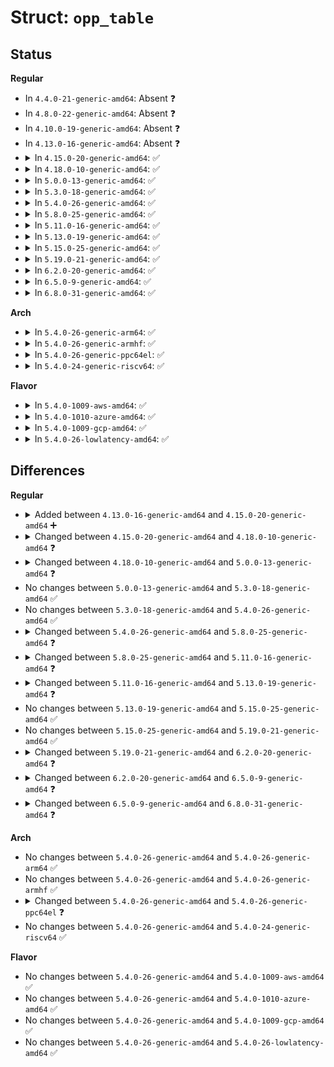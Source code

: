 # Struct: <code>opp_table</code>

## Status
<b>Regular</b>
<ul>
<li>
In <code>4.4.0-21-generic-amd64</code>: Absent ❓
</li>
<li>
In <code>4.8.0-22-generic-amd64</code>: Absent ❓
</li>
<li>
In <code>4.10.0-19-generic-amd64</code>: Absent ❓
</li>
<li>
In <code>4.13.0-16-generic-amd64</code>: Absent ❓
</li>
<li>
<details>
<summary>In <code>4.15.0-20-generic-amd64</code>: ✅</summary>

```c
struct opp_table {
    struct list_head node;
    struct blocking_notifier_head head;
    struct list_head dev_list;
    struct list_head opp_list;
    struct kref kref;
    struct mutex lock;
    struct device_node * np;
    long unsigned int clock_latency_ns_max;
    unsigned int voltage_tolerance_v1;
    enum opp_table_access shared_opp;
    struct dev_pm_opp * suspend_opp;
    unsigned int * supported_hw;
    unsigned int supported_hw_count;
    const char * prop_name;
    struct clk * clk;
    struct regulator * * regulators;
    unsigned int regulator_count;
    bool genpd_performance_state;
    int (*)(struct dev_pm_set_opp_data *) set_opp;
    struct dev_pm_set_opp_data * set_opp_data;
    int (*)(struct device *, long unsigned int) get_pstate;
    struct dentry * dentry;
    char[255] dentry_name;
}
```
</details>
</li>
<li>
<details>
<summary>In <code>4.18.0-10-generic-amd64</code>: ✅</summary>

```c
struct opp_table {
    struct list_head node;
    struct blocking_notifier_head head;
    struct list_head dev_list;
    struct list_head opp_list;
    struct kref kref;
    struct mutex lock;
    struct device_node * np;
    long unsigned int clock_latency_ns_max;
    unsigned int voltage_tolerance_v1;
    enum opp_table_access shared_opp;
    struct dev_pm_opp * suspend_opp;
    unsigned int * supported_hw;
    unsigned int supported_hw_count;
    const char * prop_name;
    struct clk * clk;
    struct regulator * * regulators;
    unsigned int regulator_count;
    bool genpd_performance_state;
    int (*)(struct dev_pm_set_opp_data *) set_opp;
    struct dev_pm_set_opp_data * set_opp_data;
    struct dentry * dentry;
    char[255] dentry_name;
}
```
</details>
</li>
<li>
<details>
<summary>In <code>5.0.0-13-generic-amd64</code>: ✅</summary>

```c
struct opp_table {
    struct list_head node;
    struct blocking_notifier_head head;
    struct list_head dev_list;
    struct list_head opp_list;
    struct kref kref;
    struct kref list_kref;
    struct mutex lock;
    struct device_node * np;
    long unsigned int clock_latency_ns_max;
    unsigned int voltage_tolerance_v1;
    bool parsed_static_opps;
    enum opp_table_access shared_opp;
    struct dev_pm_opp * suspend_opp;
    struct mutex genpd_virt_dev_lock;
    struct device * * genpd_virt_devs;
    struct opp_table * * required_opp_tables;
    unsigned int required_opp_count;
    unsigned int * supported_hw;
    unsigned int supported_hw_count;
    const char * prop_name;
    struct clk * clk;
    struct regulator * * regulators;
    int regulator_count;
    bool genpd_performance_state;
    bool is_genpd;
    int (*)(struct dev_pm_set_opp_data *) set_opp;
    struct dev_pm_set_opp_data * set_opp_data;
    struct dentry * dentry;
    char[255] dentry_name;
}
```
</details>
</li>
<li>
<details>
<summary>In <code>5.3.0-18-generic-amd64</code>: ✅</summary>

```c
struct opp_table {
    struct list_head node;
    struct blocking_notifier_head head;
    struct list_head dev_list;
    struct list_head opp_list;
    struct kref kref;
    struct kref list_kref;
    struct mutex lock;
    struct device_node * np;
    long unsigned int clock_latency_ns_max;
    unsigned int voltage_tolerance_v1;
    bool parsed_static_opps;
    enum opp_table_access shared_opp;
    struct dev_pm_opp * suspend_opp;
    struct mutex genpd_virt_dev_lock;
    struct device * * genpd_virt_devs;
    struct opp_table * * required_opp_tables;
    unsigned int required_opp_count;
    unsigned int * supported_hw;
    unsigned int supported_hw_count;
    const char * prop_name;
    struct clk * clk;
    struct regulator * * regulators;
    int regulator_count;
    bool genpd_performance_state;
    bool is_genpd;
    int (*)(struct dev_pm_set_opp_data *) set_opp;
    struct dev_pm_set_opp_data * set_opp_data;
    struct dentry * dentry;
    char[255] dentry_name;
}
```
</details>
</li>
<li>
<details>
<summary>In <code>5.4.0-26-generic-amd64</code>: ✅</summary>

```c
struct opp_table {
    struct list_head node;
    struct blocking_notifier_head head;
    struct list_head dev_list;
    struct list_head opp_list;
    struct kref kref;
    struct kref list_kref;
    struct mutex lock;
    struct device_node * np;
    long unsigned int clock_latency_ns_max;
    unsigned int voltage_tolerance_v1;
    bool parsed_static_opps;
    enum opp_table_access shared_opp;
    struct dev_pm_opp * suspend_opp;
    struct mutex genpd_virt_dev_lock;
    struct device * * genpd_virt_devs;
    struct opp_table * * required_opp_tables;
    unsigned int required_opp_count;
    unsigned int * supported_hw;
    unsigned int supported_hw_count;
    const char * prop_name;
    struct clk * clk;
    struct regulator * * regulators;
    int regulator_count;
    bool genpd_performance_state;
    bool is_genpd;
    int (*)(struct dev_pm_set_opp_data *) set_opp;
    struct dev_pm_set_opp_data * set_opp_data;
    struct dentry * dentry;
    char[255] dentry_name;
}
```
</details>
</li>
<li>
<details>
<summary>In <code>5.8.0-25-generic-amd64</code>: ✅</summary>

```c
struct opp_table {
    struct list_head node;
    struct blocking_notifier_head head;
    struct list_head dev_list;
    struct list_head opp_list;
    struct kref kref;
    struct mutex lock;
    struct device_node * np;
    long unsigned int clock_latency_ns_max;
    unsigned int voltage_tolerance_v1;
    unsigned int parsed_static_opps;
    enum opp_table_access shared_opp;
    struct dev_pm_opp * suspend_opp;
    struct mutex genpd_virt_dev_lock;
    struct device * * genpd_virt_devs;
    struct opp_table * * required_opp_tables;
    unsigned int required_opp_count;
    unsigned int * supported_hw;
    unsigned int supported_hw_count;
    const char * prop_name;
    struct clk * clk;
    struct regulator * * regulators;
    int regulator_count;
    bool regulator_enabled;
    struct icc_path * * paths;
    unsigned int path_count;
    bool genpd_performance_state;
    bool is_genpd;
    int (*)(struct dev_pm_set_opp_data *) set_opp;
    struct dev_pm_set_opp_data * set_opp_data;
    struct dentry * dentry;
    char[255] dentry_name;
}
```
</details>
</li>
<li>
<details>
<summary>In <code>5.11.0-16-generic-amd64</code>: ✅</summary>

```c
struct opp_table {
    struct list_head node;
    struct blocking_notifier_head head;
    struct list_head dev_list;
    struct list_head opp_list;
    struct kref kref;
    struct mutex lock;
    struct device_node * np;
    long unsigned int clock_latency_ns_max;
    unsigned int voltage_tolerance_v1;
    unsigned int parsed_static_opps;
    enum opp_table_access shared_opp;
    struct dev_pm_opp * suspend_opp;
    struct mutex genpd_virt_dev_lock;
    struct device * * genpd_virt_devs;
    struct opp_table * * required_opp_tables;
    unsigned int required_opp_count;
    unsigned int * supported_hw;
    unsigned int supported_hw_count;
    const char * prop_name;
    struct clk * clk;
    struct regulator * * regulators;
    int regulator_count;
    struct icc_path * * paths;
    unsigned int path_count;
    bool enabled;
    bool genpd_performance_state;
    bool is_genpd;
    int (*)(struct dev_pm_set_opp_data *) set_opp;
    struct dev_pm_set_opp_data * set_opp_data;
    struct dentry * dentry;
    char[255] dentry_name;
}
```
</details>
</li>
<li>
<details>
<summary>In <code>5.13.0-19-generic-amd64</code>: ✅</summary>

```c
struct opp_table {
    struct list_head node;
    struct list_head lazy;
    struct blocking_notifier_head head;
    struct list_head dev_list;
    struct list_head opp_list;
    struct kref kref;
    struct mutex lock;
    struct device_node * np;
    long unsigned int clock_latency_ns_max;
    unsigned int voltage_tolerance_v1;
    unsigned int parsed_static_opps;
    enum opp_table_access shared_opp;
    long unsigned int current_rate;
    struct dev_pm_opp * current_opp;
    struct dev_pm_opp * suspend_opp;
    struct mutex genpd_virt_dev_lock;
    struct device * * genpd_virt_devs;
    struct opp_table * * required_opp_tables;
    unsigned int required_opp_count;
    unsigned int * supported_hw;
    unsigned int supported_hw_count;
    const char * prop_name;
    struct clk * clk;
    struct regulator * * regulators;
    int regulator_count;
    struct icc_path * * paths;
    unsigned int path_count;
    bool enabled;
    bool genpd_performance_state;
    bool is_genpd;
    int (*)(struct dev_pm_set_opp_data *) set_opp;
    struct dev_pm_opp_supply * sod_supplies;
    struct dev_pm_set_opp_data * set_opp_data;
    struct dentry * dentry;
    char[255] dentry_name;
}
```
</details>
</li>
<li>
<details>
<summary>In <code>5.15.0-25-generic-amd64</code>: ✅</summary>

```c
struct opp_table {
    struct list_head node;
    struct list_head lazy;
    struct blocking_notifier_head head;
    struct list_head dev_list;
    struct list_head opp_list;
    struct kref kref;
    struct mutex lock;
    struct device_node * np;
    long unsigned int clock_latency_ns_max;
    unsigned int voltage_tolerance_v1;
    unsigned int parsed_static_opps;
    enum opp_table_access shared_opp;
    long unsigned int current_rate;
    struct dev_pm_opp * current_opp;
    struct dev_pm_opp * suspend_opp;
    struct mutex genpd_virt_dev_lock;
    struct device * * genpd_virt_devs;
    struct opp_table * * required_opp_tables;
    unsigned int required_opp_count;
    unsigned int * supported_hw;
    unsigned int supported_hw_count;
    const char * prop_name;
    struct clk * clk;
    struct regulator * * regulators;
    int regulator_count;
    struct icc_path * * paths;
    unsigned int path_count;
    bool enabled;
    bool genpd_performance_state;
    bool is_genpd;
    int (*)(struct dev_pm_set_opp_data *) set_opp;
    struct dev_pm_opp_supply * sod_supplies;
    struct dev_pm_set_opp_data * set_opp_data;
    struct dentry * dentry;
    char[255] dentry_name;
}
```
</details>
</li>
<li>
<details>
<summary>In <code>5.19.0-21-generic-amd64</code>: ✅</summary>

```c
struct opp_table {
    struct list_head node;
    struct list_head lazy;
    struct blocking_notifier_head head;
    struct list_head dev_list;
    struct list_head opp_list;
    struct kref kref;
    struct mutex lock;
    struct device_node * np;
    long unsigned int clock_latency_ns_max;
    unsigned int voltage_tolerance_v1;
    unsigned int parsed_static_opps;
    enum opp_table_access shared_opp;
    long unsigned int current_rate;
    struct dev_pm_opp * current_opp;
    struct dev_pm_opp * suspend_opp;
    struct mutex genpd_virt_dev_lock;
    struct device * * genpd_virt_devs;
    struct opp_table * * required_opp_tables;
    unsigned int required_opp_count;
    unsigned int * supported_hw;
    unsigned int supported_hw_count;
    const char * prop_name;
    struct clk * clk;
    struct regulator * * regulators;
    int regulator_count;
    struct icc_path * * paths;
    unsigned int path_count;
    bool enabled;
    bool genpd_performance_state;
    bool is_genpd;
    int (*)(struct dev_pm_set_opp_data *) set_opp;
    struct dev_pm_opp_supply * sod_supplies;
    struct dev_pm_set_opp_data * set_opp_data;
    struct dentry * dentry;
    char[255] dentry_name;
}
```
</details>
</li>
<li>
<details>
<summary>In <code>6.2.0-20-generic-amd64</code>: ✅</summary>

```c
struct opp_table {
    struct list_head node;
    struct list_head lazy;
    struct blocking_notifier_head head;
    struct list_head dev_list;
    struct list_head opp_list;
    struct kref kref;
    struct mutex lock;
    struct device_node * np;
    long unsigned int clock_latency_ns_max;
    unsigned int voltage_tolerance_v1;
    unsigned int parsed_static_opps;
    enum opp_table_access shared_opp;
    long unsigned int rate_clk_single;
    struct dev_pm_opp * current_opp;
    struct dev_pm_opp * suspend_opp;
    struct mutex genpd_virt_dev_lock;
    struct device * * genpd_virt_devs;
    struct opp_table * * required_opp_tables;
    unsigned int required_opp_count;
    unsigned int * supported_hw;
    unsigned int supported_hw_count;
    const char * prop_name;
    config_clks_t config_clks;
    struct clk * * clks;
    struct clk * clk;
    int clk_count;
    config_regulators_t config_regulators;
    struct regulator * * regulators;
    int regulator_count;
    struct icc_path * * paths;
    unsigned int path_count;
    bool enabled;
    bool genpd_performance_state;
    bool is_genpd;
    struct dentry * dentry;
    char[255] dentry_name;
}
```
</details>
</li>
<li>
<details>
<summary>In <code>6.5.0-9-generic-amd64</code>: ✅</summary>

```c
struct opp_table {
    struct list_head node;
    struct list_head lazy;
    struct blocking_notifier_head head;
    struct list_head dev_list;
    struct list_head opp_list;
    struct kref kref;
    struct mutex lock;
    struct device_node * np;
    long unsigned int clock_latency_ns_max;
    unsigned int voltage_tolerance_v1;
    unsigned int parsed_static_opps;
    enum opp_table_access shared_opp;
    long unsigned int rate_clk_single;
    struct dev_pm_opp * current_opp;
    struct dev_pm_opp * suspend_opp;
    struct mutex genpd_virt_dev_lock;
    struct device * * genpd_virt_devs;
    struct opp_table * * required_opp_tables;
    unsigned int required_opp_count;
    unsigned int * supported_hw;
    unsigned int supported_hw_count;
    const char * prop_name;
    config_clks_t config_clks;
    struct clk * * clks;
    struct clk * clk;
    int clk_count;
    config_regulators_t config_regulators;
    struct regulator * * regulators;
    int regulator_count;
    struct icc_path * * paths;
    unsigned int path_count;
    bool enabled;
    bool is_genpd;
    int (*)(struct device *, struct opp_table *, struct dev_pm_opp *, bool) set_required_opps;
    struct dentry * dentry;
    char[255] dentry_name;
}
```
</details>
</li>
<li>
<details>
<summary>In <code>6.8.0-31-generic-amd64</code>: ✅</summary>

```c
struct opp_table {
    struct list_head node;
    struct list_head lazy;
    struct blocking_notifier_head head;
    struct list_head dev_list;
    struct list_head opp_list;
    struct kref kref;
    struct mutex lock;
    struct device_node * np;
    long unsigned int clock_latency_ns_max;
    unsigned int voltage_tolerance_v1;
    unsigned int parsed_static_opps;
    enum opp_table_access shared_opp;
    long unsigned int current_rate_single_clk;
    struct dev_pm_opp * current_opp;
    struct dev_pm_opp * suspend_opp;
    struct opp_table * * required_opp_tables;
    struct device * * required_devs;
    unsigned int required_opp_count;
    unsigned int * supported_hw;
    unsigned int supported_hw_count;
    const char * prop_name;
    config_clks_t config_clks;
    struct clk * * clks;
    struct clk * clk;
    int clk_count;
    config_regulators_t config_regulators;
    struct regulator * * regulators;
    int regulator_count;
    struct icc_path * * paths;
    unsigned int path_count;
    bool enabled;
    bool is_genpd;
    struct dentry * dentry;
    char[255] dentry_name;
}
```
</details>
</li>
</ul>
<b>Arch</b>
<ul>
<li>
<details>
<summary>In <code>5.4.0-26-generic-arm64</code>: ✅</summary>

```c
struct opp_table {
    struct list_head node;
    struct blocking_notifier_head head;
    struct list_head dev_list;
    struct list_head opp_list;
    struct kref kref;
    struct kref list_kref;
    struct mutex lock;
    struct device_node * np;
    long unsigned int clock_latency_ns_max;
    unsigned int voltage_tolerance_v1;
    bool parsed_static_opps;
    enum opp_table_access shared_opp;
    struct dev_pm_opp * suspend_opp;
    struct mutex genpd_virt_dev_lock;
    struct device * * genpd_virt_devs;
    struct opp_table * * required_opp_tables;
    unsigned int required_opp_count;
    unsigned int * supported_hw;
    unsigned int supported_hw_count;
    const char * prop_name;
    struct clk * clk;
    struct regulator * * regulators;
    int regulator_count;
    bool genpd_performance_state;
    bool is_genpd;
    int (*)(struct dev_pm_set_opp_data *) set_opp;
    struct dev_pm_set_opp_data * set_opp_data;
    struct dentry * dentry;
    char[255] dentry_name;
}
```
</details>
</li>
<li>
<details>
<summary>In <code>5.4.0-26-generic-armhf</code>: ✅</summary>

```c
struct opp_table {
    struct list_head node;
    struct blocking_notifier_head head;
    struct list_head dev_list;
    struct list_head opp_list;
    struct kref kref;
    struct kref list_kref;
    struct mutex lock;
    struct device_node * np;
    long unsigned int clock_latency_ns_max;
    unsigned int voltage_tolerance_v1;
    bool parsed_static_opps;
    enum opp_table_access shared_opp;
    struct dev_pm_opp * suspend_opp;
    struct mutex genpd_virt_dev_lock;
    struct device * * genpd_virt_devs;
    struct opp_table * * required_opp_tables;
    unsigned int required_opp_count;
    unsigned int * supported_hw;
    unsigned int supported_hw_count;
    const char * prop_name;
    struct clk * clk;
    struct regulator * * regulators;
    int regulator_count;
    bool genpd_performance_state;
    bool is_genpd;
    int (*)(struct dev_pm_set_opp_data *) set_opp;
    struct dev_pm_set_opp_data * set_opp_data;
    struct dentry * dentry;
    char[255] dentry_name;
}
```
</details>
</li>
<li>
<details>
<summary>In <code>5.4.0-26-generic-ppc64el</code>: ✅</summary>

```c
struct opp_table {
    struct list_head node;
    struct blocking_notifier_head head;
    struct list_head dev_list;
    struct list_head opp_list;
    struct kref kref;
    struct kref list_kref;
    struct mutex lock;
    struct device_node * np;
    long unsigned int clock_latency_ns_max;
    unsigned int voltage_tolerance_v1;
    bool parsed_static_opps;
    enum opp_table_access shared_opp;
    struct dev_pm_opp * suspend_opp;
    struct mutex genpd_virt_dev_lock;
    struct device * * genpd_virt_devs;
    struct opp_table * * required_opp_tables;
    unsigned int required_opp_count;
    unsigned int * supported_hw;
    unsigned int supported_hw_count;
    const char * prop_name;
    struct clk * clk;
    struct regulator * * regulators;
    int regulator_count;
    bool genpd_performance_state;
    bool is_genpd;
    int (*)(struct dev_pm_set_opp_data *) set_opp;
    struct dev_pm_set_opp_data * set_opp_data;
    struct dentry * dentry;
    char[255] dentry_name;
}
```
</details>
</li>
<li>
<details>
<summary>In <code>5.4.0-24-generic-riscv64</code>: ✅</summary>

```c
struct opp_table {
    struct list_head node;
    struct blocking_notifier_head head;
    struct list_head dev_list;
    struct list_head opp_list;
    struct kref kref;
    struct kref list_kref;
    struct mutex lock;
    struct device_node * np;
    long unsigned int clock_latency_ns_max;
    unsigned int voltage_tolerance_v1;
    bool parsed_static_opps;
    enum opp_table_access shared_opp;
    struct dev_pm_opp * suspend_opp;
    struct mutex genpd_virt_dev_lock;
    struct device * * genpd_virt_devs;
    struct opp_table * * required_opp_tables;
    unsigned int required_opp_count;
    unsigned int * supported_hw;
    unsigned int supported_hw_count;
    const char * prop_name;
    struct clk * clk;
    struct regulator * * regulators;
    int regulator_count;
    bool genpd_performance_state;
    bool is_genpd;
    int (*)(struct dev_pm_set_opp_data *) set_opp;
    struct dev_pm_set_opp_data * set_opp_data;
    struct dentry * dentry;
    char[255] dentry_name;
}
```
</details>
</li>
</ul>
<b>Flavor</b>
<ul>
<li>
<details>
<summary>In <code>5.4.0-1009-aws-amd64</code>: ✅</summary>

```c
struct opp_table {
    struct list_head node;
    struct blocking_notifier_head head;
    struct list_head dev_list;
    struct list_head opp_list;
    struct kref kref;
    struct kref list_kref;
    struct mutex lock;
    struct device_node * np;
    long unsigned int clock_latency_ns_max;
    unsigned int voltage_tolerance_v1;
    bool parsed_static_opps;
    enum opp_table_access shared_opp;
    struct dev_pm_opp * suspend_opp;
    struct mutex genpd_virt_dev_lock;
    struct device * * genpd_virt_devs;
    struct opp_table * * required_opp_tables;
    unsigned int required_opp_count;
    unsigned int * supported_hw;
    unsigned int supported_hw_count;
    const char * prop_name;
    struct clk * clk;
    struct regulator * * regulators;
    int regulator_count;
    bool genpd_performance_state;
    bool is_genpd;
    int (*)(struct dev_pm_set_opp_data *) set_opp;
    struct dev_pm_set_opp_data * set_opp_data;
    struct dentry * dentry;
    char[255] dentry_name;
}
```
</details>
</li>
<li>
<details>
<summary>In <code>5.4.0-1010-azure-amd64</code>: ✅</summary>

```c
struct opp_table {
    struct list_head node;
    struct blocking_notifier_head head;
    struct list_head dev_list;
    struct list_head opp_list;
    struct kref kref;
    struct kref list_kref;
    struct mutex lock;
    struct device_node * np;
    long unsigned int clock_latency_ns_max;
    unsigned int voltage_tolerance_v1;
    bool parsed_static_opps;
    enum opp_table_access shared_opp;
    struct dev_pm_opp * suspend_opp;
    struct mutex genpd_virt_dev_lock;
    struct device * * genpd_virt_devs;
    struct opp_table * * required_opp_tables;
    unsigned int required_opp_count;
    unsigned int * supported_hw;
    unsigned int supported_hw_count;
    const char * prop_name;
    struct clk * clk;
    struct regulator * * regulators;
    int regulator_count;
    bool genpd_performance_state;
    bool is_genpd;
    int (*)(struct dev_pm_set_opp_data *) set_opp;
    struct dev_pm_set_opp_data * set_opp_data;
    struct dentry * dentry;
    char[255] dentry_name;
}
```
</details>
</li>
<li>
<details>
<summary>In <code>5.4.0-1009-gcp-amd64</code>: ✅</summary>

```c
struct opp_table {
    struct list_head node;
    struct blocking_notifier_head head;
    struct list_head dev_list;
    struct list_head opp_list;
    struct kref kref;
    struct kref list_kref;
    struct mutex lock;
    struct device_node * np;
    long unsigned int clock_latency_ns_max;
    unsigned int voltage_tolerance_v1;
    bool parsed_static_opps;
    enum opp_table_access shared_opp;
    struct dev_pm_opp * suspend_opp;
    struct mutex genpd_virt_dev_lock;
    struct device * * genpd_virt_devs;
    struct opp_table * * required_opp_tables;
    unsigned int required_opp_count;
    unsigned int * supported_hw;
    unsigned int supported_hw_count;
    const char * prop_name;
    struct clk * clk;
    struct regulator * * regulators;
    int regulator_count;
    bool genpd_performance_state;
    bool is_genpd;
    int (*)(struct dev_pm_set_opp_data *) set_opp;
    struct dev_pm_set_opp_data * set_opp_data;
    struct dentry * dentry;
    char[255] dentry_name;
}
```
</details>
</li>
<li>
<details>
<summary>In <code>5.4.0-26-lowlatency-amd64</code>: ✅</summary>

```c
struct opp_table {
    struct list_head node;
    struct blocking_notifier_head head;
    struct list_head dev_list;
    struct list_head opp_list;
    struct kref kref;
    struct kref list_kref;
    struct mutex lock;
    struct device_node * np;
    long unsigned int clock_latency_ns_max;
    unsigned int voltage_tolerance_v1;
    bool parsed_static_opps;
    enum opp_table_access shared_opp;
    struct dev_pm_opp * suspend_opp;
    struct mutex genpd_virt_dev_lock;
    struct device * * genpd_virt_devs;
    struct opp_table * * required_opp_tables;
    unsigned int required_opp_count;
    unsigned int * supported_hw;
    unsigned int supported_hw_count;
    const char * prop_name;
    struct clk * clk;
    struct regulator * * regulators;
    int regulator_count;
    bool genpd_performance_state;
    bool is_genpd;
    int (*)(struct dev_pm_set_opp_data *) set_opp;
    struct dev_pm_set_opp_data * set_opp_data;
    struct dentry * dentry;
    char[255] dentry_name;
}
```
</details>
</li>
</ul>

## Differences
<b>Regular</b>
<ul>
<li>
<details>
<summary>Added between <code>4.13.0-16-generic-amd64</code> and <code>4.15.0-20-generic-amd64</code> ➕</summary>

```c
struct opp_table {
    struct list_head node;
    struct blocking_notifier_head head;
    struct list_head dev_list;
    struct list_head opp_list;
    struct kref kref;
    struct mutex lock;
    struct device_node * np;
    long unsigned int clock_latency_ns_max;
    unsigned int voltage_tolerance_v1;
    enum opp_table_access shared_opp;
    struct dev_pm_opp * suspend_opp;
    unsigned int * supported_hw;
    unsigned int supported_hw_count;
    const char * prop_name;
    struct clk * clk;
    struct regulator * * regulators;
    unsigned int regulator_count;
    bool genpd_performance_state;
    int (*)(struct dev_pm_set_opp_data *) set_opp;
    struct dev_pm_set_opp_data * set_opp_data;
    int (*)(struct device *, long unsigned int) get_pstate;
    struct dentry * dentry;
    char[255] dentry_name;
}
```
</details>
</li>
<li>
<details>
<summary>Changed between <code>4.15.0-20-generic-amd64</code> and <code>4.18.0-10-generic-amd64</code> ❓</summary>
<ul>
<li>
<b>Field removed. </b>
<code>int (*)(struct device *, long unsigned int) get_pstate</code>
</li>
</ul>
</details>
</li>
<li>
<details>
<summary>Changed between <code>4.18.0-10-generic-amd64</code> and <code>5.0.0-13-generic-amd64</code> ❓</summary>
<ul>
<li>
<b>Field added. </b>
<code>struct kref list_kref</code>
</li>
<li>
<b>Field added. </b>
<code>bool parsed_static_opps</code>
</li>
<li>
<b>Field added. </b>
<code>struct mutex genpd_virt_dev_lock</code>
</li>
<li>
<b>Field added. </b>
<code>struct device * * genpd_virt_devs</code>
</li>
<li>
<b>Field added. </b>
<code>struct opp_table * * required_opp_tables</code>
</li>
<li>
<b>Field added. </b>
<code>unsigned int required_opp_count</code>
</li>
<li>
<b>Field added. </b>
<code>bool is_genpd</code>
</li>
<li>
<b>Field type changed. </b>
<code>unsigned int regulator_count</code> ➡️ <code>int regulator_count</code>
</li>
</ul>
</details>
</li>
<li>
No changes between <code>5.0.0-13-generic-amd64</code> and <code>5.3.0-18-generic-amd64</code> ✅
</li>
<li>
No changes between <code>5.3.0-18-generic-amd64</code> and <code>5.4.0-26-generic-amd64</code> ✅
</li>
<li>
<details>
<summary>Changed between <code>5.4.0-26-generic-amd64</code> and <code>5.8.0-25-generic-amd64</code> ❓</summary>
<ul>
<li>
<b>Field added. </b>
<code>bool regulator_enabled</code>
</li>
<li>
<b>Field added. </b>
<code>struct icc_path * * paths</code>
</li>
<li>
<b>Field added. </b>
<code>unsigned int path_count</code>
</li>
<li>
<b>Field removed. </b>
<code>struct kref list_kref</code>
</li>
<li>
<b>Field type changed. </b>
<code>bool parsed_static_opps</code> ➡️ <code>unsigned int parsed_static_opps</code>
</li>
</ul>
</details>
</li>
<li>
<details>
<summary>Changed between <code>5.8.0-25-generic-amd64</code> and <code>5.11.0-16-generic-amd64</code> ❓</summary>
<ul>
<li>
<b>Field added. </b>
<code>bool enabled</code>
</li>
<li>
<b>Field removed. </b>
<code>bool regulator_enabled</code>
</li>
</ul>
</details>
</li>
<li>
<details>
<summary>Changed between <code>5.11.0-16-generic-amd64</code> and <code>5.13.0-19-generic-amd64</code> ❓</summary>
<ul>
<li>
<b>Field added. </b>
<code>struct list_head lazy</code>
</li>
<li>
<b>Field added. </b>
<code>long unsigned int current_rate</code>
</li>
<li>
<b>Field added. </b>
<code>struct dev_pm_opp * current_opp</code>
</li>
<li>
<b>Field added. </b>
<code>struct dev_pm_opp_supply * sod_supplies</code>
</li>
</ul>
</details>
</li>
<li>
No changes between <code>5.13.0-19-generic-amd64</code> and <code>5.15.0-25-generic-amd64</code> ✅
</li>
<li>
No changes between <code>5.15.0-25-generic-amd64</code> and <code>5.19.0-21-generic-amd64</code> ✅
</li>
<li>
<details>
<summary>Changed between <code>5.19.0-21-generic-amd64</code> and <code>6.2.0-20-generic-amd64</code> ❓</summary>
<ul>
<li>
<b>Field added. </b>
<code>long unsigned int rate_clk_single</code>
</li>
<li>
<b>Field added. </b>
<code>config_clks_t config_clks</code>
</li>
<li>
<b>Field added. </b>
<code>struct clk * * clks</code>
</li>
<li>
<b>Field added. </b>
<code>int clk_count</code>
</li>
<li>
<b>Field added. </b>
<code>config_regulators_t config_regulators</code>
</li>
<li>
<b>Field removed. </b>
<code>long unsigned int current_rate</code>
</li>
<li>
<b>Field removed. </b>
<code>int (*)(struct dev_pm_set_opp_data *) set_opp</code>
</li>
<li>
<b>Field removed. </b>
<code>struct dev_pm_opp_supply * sod_supplies</code>
</li>
<li>
<b>Field removed. </b>
<code>struct dev_pm_set_opp_data * set_opp_data</code>
</li>
</ul>
</details>
</li>
<li>
<details>
<summary>Changed between <code>6.2.0-20-generic-amd64</code> and <code>6.5.0-9-generic-amd64</code> ❓</summary>
<ul>
<li>
<b>Field added. </b>
<code>int (*)(struct device *, struct opp_table *, struct dev_pm_opp *, bool) set_required_opps</code>
</li>
<li>
<b>Field removed. </b>
<code>bool genpd_performance_state</code>
</li>
</ul>
</details>
</li>
<li>
<details>
<summary>Changed between <code>6.5.0-9-generic-amd64</code> and <code>6.8.0-31-generic-amd64</code> ❓</summary>
<ul>
<li>
<b>Field added. </b>
<code>long unsigned int current_rate_single_clk</code>
</li>
<li>
<b>Field added. </b>
<code>struct device * * required_devs</code>
</li>
<li>
<b>Field removed. </b>
<code>long unsigned int rate_clk_single</code>
</li>
<li>
<b>Field removed. </b>
<code>struct mutex genpd_virt_dev_lock</code>
</li>
<li>
<b>Field removed. </b>
<code>struct device * * genpd_virt_devs</code>
</li>
<li>
<b>Field removed. </b>
<code>int (*)(struct device *, struct opp_table *, struct dev_pm_opp *, bool) set_required_opps</code>
</li>
</ul>
</details>
</li>
</ul>
<b>Arch</b>
<ul>
<li>
No changes between <code>5.4.0-26-generic-amd64</code> and <code>5.4.0-26-generic-arm64</code> ✅
</li>
<li>
No changes between <code>5.4.0-26-generic-amd64</code> and <code>5.4.0-26-generic-armhf</code> ✅
</li>
<li>
<details>
<summary>Changed between <code>5.4.0-26-generic-amd64</code> and <code>5.4.0-26-generic-ppc64el</code> ❓</summary>
<ul>
<li>
<b>Field type changed. </b>
<code>struct clk * clk</code> ➡️ <code>struct clk * clk</code>
</li>
</ul>
</details>
</li>
<li>
No changes between <code>5.4.0-26-generic-amd64</code> and <code>5.4.0-24-generic-riscv64</code> ✅
</li>
</ul>
<b>Flavor</b>
<ul>
<li>
No changes between <code>5.4.0-26-generic-amd64</code> and <code>5.4.0-1009-aws-amd64</code> ✅
</li>
<li>
No changes between <code>5.4.0-26-generic-amd64</code> and <code>5.4.0-1010-azure-amd64</code> ✅
</li>
<li>
No changes between <code>5.4.0-26-generic-amd64</code> and <code>5.4.0-1009-gcp-amd64</code> ✅
</li>
<li>
No changes between <code>5.4.0-26-generic-amd64</code> and <code>5.4.0-26-lowlatency-amd64</code> ✅
</li>
</ul>
